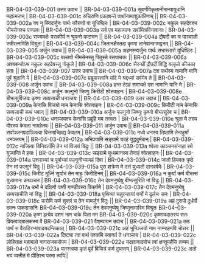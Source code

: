 BR-04-03-039-001  	उत्तर उवाच ||
BR-04-03-039-001a	सुवर्णविकृतानीमान्यायुधानि महात्मनाम् |
BR-04-03-039-001c	रुचिराणि प्रकाशन्ते पार्थानामाशुकारिणाम् ||
BR-04-03-039-002a	क्व नु स्विदर्जुनः पार्थः कौरव्यो वा युधिष्ठिरः |
BR-04-03-039-002c	नकुलः सहदेवश्च भीमसेनश्च पाण्डवः ||
BR-04-03-039-003a	सर्व एव महात्मानः सर्वामित्रविनाशनाः |
BR-04-03-039-003c	राज्यमक्षैः पराकीर्य न श्रूयन्ते कदाचन ||
BR-04-03-039-004a	द्रौपदी क्व च पाञ्चाली स्त्रीरत्नमिति विश्रुता |
BR-04-03-039-004c	जितानक्षैस्तदा कृष्णा तानेवान्वगमद्वनम् ||
BR-04-03-039-005  	अर्जुन उवाच ||
BR-04-03-039-005a	अहमस्म्यर्जुनः पार्थः सभास्तारो युधिष्ठिरः |
BR-04-03-039-005c	बल्लवो भीमसेनस्तु पितुस्ते रसपाचकः ||
BR-04-03-039-006a	अश्वबन्धोऽथ नकुलः सहदेवस्तु गोकुले |
BR-04-03-039-006c	सैरन्ध्रीं द्रौपदीं विद्धि यत्कृते कीचका हताः ||
BR-04-03-039-007  	उत्तर उवाच ||
BR-04-03-039-007a	दश पार्थस्य नामानि यानि पूर्वं श्रुतानि मे |
BR-04-03-039-007c	प्रब्रूयास्तानि यदि मे श्रद्दध्यां सर्वमेव ते ||
BR-04-03-039-008  	अर्जुन उवाच ||
BR-04-03-039-008a	हन्त तेऽहं समाचक्षे दश नामानि यानि मे |
BR-04-03-039-008c	अर्जुनः फल्गुनो जिष्णुः किरीटी श्वेतवाहनः |
BR-04-03-039-008e 	बीभत्सुर्विजयः कृष्णः सव्यसाची धनञ्जयः ||
BR-04-03-039-009  	उत्तर उवाच ||
BR-04-03-039-009a	केनासि विजयो नाम केनासि श्वेतवाहनः |
BR-04-03-039-009c	किरीटी नाम केनासि सव्यसाची कथं भवान् ||
BR-04-03-039-010a	अर्जुनः फल्गुनो जिष्णुः कृष्णो बीभत्सुरेव च |
BR-04-03-039-010c	धनञ्जयश्च केनासि प्रब्रूहि मम तत्त्वतः |
BR-04-03-039-010e 	श्रुता मे तस्य वीरस्य केवला नामहेतवः ||
BR-04-03-039-011  	अर्जुन उवाच ||
BR-04-03-039-011a	सर्वाञ्जनपदाञ्जित्वा वित्तमाच्छिद्य केवलम् |
BR-04-03-039-011c	मध्ये धनस्य तिष्ठामि तेनाहुर्मां धनञ्जयम् ||
BR-04-03-039-012a	अभिप्रयामि सङ्ग्रामे यदहं युद्धदुर्मदान् |
BR-04-03-039-012c	नाजित्वा विनिवर्तामि तेन मां विजयं विदुः ||
BR-04-03-039-013a	श्वेताः काञ्चनसंनाहा रथे युज्यन्ति मे हयाः |
BR-04-03-039-013c	सङ्ग्रामे युध्यमानस्य तेनाहं श्वेतवाहनः ||
BR-04-03-039-014a	उत्तराभ्यां च पूर्वाभ्यां फल्गुनीभ्यामहं दिवा |
BR-04-03-039-014c	जातो हिमवतः पृष्ठे तेन मां फल्गुनं विदुः ||
BR-04-03-039-015a	पुरा शक्रेण मे दत्तं युध्यतो दानवर्षभैः |
BR-04-03-039-015c	किरीटं मूर्ध्नि सूर्याभं तेन माहुः किरीटिनम् ||
BR-04-03-039-016a	न कुर्यां कर्म बीभत्सं युध्यमानः कथञ्चन |
BR-04-03-039-016c	तेन देवमनुष्येषु बीभत्सुरिति मां विदुः ||
BR-04-03-039-017a	उभौ मे दक्षिणौ पाणी गाण्डीवस्य विकर्षणे |
BR-04-03-039-017c	तेन देवमनुष्येषु सव्यसाचीति मां विदुः ||
BR-04-03-039-018a	पृथिव्यां चतुरन्तायां वर्णो मे दुर्लभः समः |
BR-04-03-039-018c	करोमि कर्म शुक्लं च तेन मामर्जुनं विदुः ||
BR-04-03-039-019a	अहं दुरापो दुर्धर्षो दमनः पाकशासनिः
BR-04-03-039-019c	तेन देवमनुष्येषु जिष्णुनामास्मि विश्रुतः
BR-04-03-039-020a	कृष्ण इत्येव दशमं नाम चक्रे पिता मम
BR-04-03-039-020c	कृष्णावदातस्य सतः प्रियत्वाद्बालकस्य वै
BR-04-03-039-021  	वैशम्पायन उवाच ||
BR-04-03-039-021a	ततः पार्थं स वैराटिरभ्यवादयदन्तिकात् |
BR-04-03-039-021c	अहं भूमिञ्जयो नाम नाम्नाहमपि चोत्तरः ||
BR-04-03-039-022a	दिष्ट्या त्वां पार्थ पश्यामि स्वागतं ते धनञ्जय |
BR-04-03-039-022c	लोहिताक्ष महाबाहो नागराजकरोपम |
BR-04-03-039-022e 	यदज्ञानादवोचं त्वां क्षन्तुमर्हसि तन्मम ||
BR-04-03-039-023a	यतस्त्वया कृतं पूर्वं विचित्रं कर्म दुष्करम् |
BR-04-03-039-023c	अतो भयं व्यतीतं मे प्रीतिश्च परमा त्वयि||
